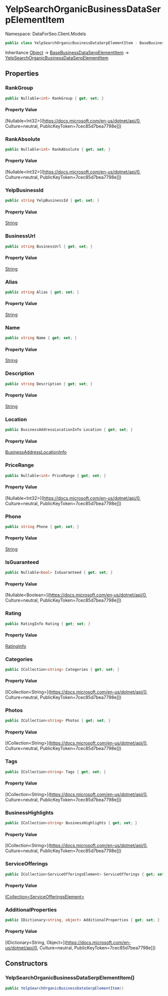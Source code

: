 # YelpSearchOrganicBusinessDataSerpElementItem

Namespace: DataForSeo.Client.Models

```csharp
public class YelpSearchOrganicBusinessDataSerpElementItem : BaseBusinessDataSerpElementItem
```

Inheritance [Object](https://docs.microsoft.com/en-us/dotnet/api/Object) → [BaseBusinessDataSerpElementItem](./BaseBusinessDataSerpElementItem.md) → [YelpSearchOrganicBusinessDataSerpElementItem](./YelpSearchOrganicBusinessDataSerpElementItem.md)

## Properties

### **RankGroup**

```csharp
public Nullable<int> RankGroup { get; set; }
```

#### Property Value

[Nullable&lt;Int32&gt;](https://docs.microsoft.com/en-us/dotnet/api/0, Culture=neutral, PublicKeyToken=7cec85d7bea7798e]])<br>

### **RankAbsolute**

```csharp
public Nullable<int> RankAbsolute { get; set; }
```

#### Property Value

[Nullable&lt;Int32&gt;](https://docs.microsoft.com/en-us/dotnet/api/0, Culture=neutral, PublicKeyToken=7cec85d7bea7798e]])<br>

### **YelpBusinessId**

```csharp
public string YelpBusinessId { get; set; }
```

#### Property Value

[String](https://docs.microsoft.com/en-us/dotnet/api/String)<br>

### **BusinessUrl**

```csharp
public string BusinessUrl { get; set; }
```

#### Property Value

[String](https://docs.microsoft.com/en-us/dotnet/api/String)<br>

### **Alias**

```csharp
public string Alias { get; set; }
```

#### Property Value

[String](https://docs.microsoft.com/en-us/dotnet/api/String)<br>

### **Name**

```csharp
public string Name { get; set; }
```

#### Property Value

[String](https://docs.microsoft.com/en-us/dotnet/api/String)<br>

### **Description**

```csharp
public string Description { get; set; }
```

#### Property Value

[String](https://docs.microsoft.com/en-us/dotnet/api/String)<br>

### **Location**

```csharp
public BusinessAddressLocationInfo Location { get; set; }
```

#### Property Value

[BusinessAddressLocationInfo](./BusinessAddressLocationInfo.md)<br>

### **PriceRange**

```csharp
public Nullable<int> PriceRange { get; set; }
```

#### Property Value

[Nullable&lt;Int32&gt;](https://docs.microsoft.com/en-us/dotnet/api/0, Culture=neutral, PublicKeyToken=7cec85d7bea7798e]])<br>

### **Phone**

```csharp
public string Phone { get; set; }
```

#### Property Value

[String](https://docs.microsoft.com/en-us/dotnet/api/String)<br>

### **IsGuaranteed**

```csharp
public Nullable<bool> IsGuaranteed { get; set; }
```

#### Property Value

[Nullable&lt;Boolean&gt;](https://docs.microsoft.com/en-us/dotnet/api/0, Culture=neutral, PublicKeyToken=7cec85d7bea7798e]])<br>

### **Rating**

```csharp
public RatingInfo Rating { get; set; }
```

#### Property Value

[RatingInfo](./RatingInfo.md)<br>

### **Categories**

```csharp
public ICollection<string> Categories { get; set; }
```

#### Property Value

[ICollection&lt;String&gt;](https://docs.microsoft.com/en-us/dotnet/api/0, Culture=neutral, PublicKeyToken=7cec85d7bea7798e]])<br>

### **Photos**

```csharp
public ICollection<string> Photos { get; set; }
```

#### Property Value

[ICollection&lt;String&gt;](https://docs.microsoft.com/en-us/dotnet/api/0, Culture=neutral, PublicKeyToken=7cec85d7bea7798e]])<br>

### **Tags**

```csharp
public ICollection<string> Tags { get; set; }
```

#### Property Value

[ICollection&lt;String&gt;](https://docs.microsoft.com/en-us/dotnet/api/0, Culture=neutral, PublicKeyToken=7cec85d7bea7798e]])<br>

### **BusinessHighlights**

```csharp
public ICollection<string> BusinessHighlights { get; set; }
```

#### Property Value

[ICollection&lt;String&gt;](https://docs.microsoft.com/en-us/dotnet/api/0, Culture=neutral, PublicKeyToken=7cec85d7bea7798e]])<br>

### **ServiceOfferings**

```csharp
public ICollection<ServiceOfferingsElement> ServiceOfferings { get; set; }
```

#### Property Value

[ICollection&lt;ServiceOfferingsElement&gt;](./ServiceOfferingsElement.md)<br>

### **AdditionalProperties**

```csharp
public IDictionary<string, object> AdditionalProperties { get; set; }
```

#### Property Value

[IDictionary&lt;String, Object&gt;](https://docs.microsoft.com/en-us/dotnet/api/0, Culture=neutral, PublicKeyToken=7cec85d7bea7798e]])<br>

## Constructors

### **YelpSearchOrganicBusinessDataSerpElementItem()**

```csharp
public YelpSearchOrganicBusinessDataSerpElementItem()
```
